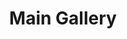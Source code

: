 ---
layout: album_gallery
title: "Main Gallery"
description: "Overview of all albums"
active: gallery
header-img: "img/gallery-bg.jpg"
images:

- image_path: /bachhuyentrang25/0/20230712_172633_347567878_18340631950077003_8241725435047251252_n.jpg
  resource: instagram
  gallery-folder: /gallery/bachhuyentrang25/
  gallery-name: "Bạch Huyền Trang"
  gallery-date: April 2025
- image_path: /baohatran704/-1/20181206_132739_47582018_473690096371179_8235723898226246817_n.jpg
  resource: instagram
  gallery-folder: /gallery/baohatran704/
  gallery-name: "Trần Bảo Hà"
  gallery-date: April 2025
- image_path: /beeemm_/0/20250212_181046_477003292_18489007183002844_1943202440940738724_n.jpg
  resource: instagram
  gallery-folder: /gallery/beeemm_/
  gallery-name: "Lâm Vũ Song Tuyến"
  gallery-date: April 2025
- image_path: /chaucoor/1/20230928_070047_384233242_18009155458939252_4833067650541091011_n.jpg
  resource: instagram
  gallery-folder: /gallery/chaucoor/
  gallery-name: "Ngọc Châu"
  gallery-date: April 2025
- image_path: /chin_19022/-1/20230928_185052_382983729_18102062236347304_7800917273703947200_n.jpg
  resource: instagram
  gallery-folder: /gallery/chin_19022/
  gallery-name: "Thuy Trang Nguyen"
  gallery-date: April 2025
- image_path: /clothes/Japan/1129664858235022_432480786_1129665404901634_760168394356745822_n.jpg
  resource: facebook
  gallery-folder: /gallery/clothes/
  gallery-name: "ALBUMS"
  gallery-date: March 2025
- image_path: dyngyn.nt/20230416_092921_330007422_571062348339813_6252361284827574522_n.jpg
  resource: instagram
  gallery-folder: /gallery/dyngyn.nt/
  gallery-name: "album"
  gallery-date: N/A
- image_path: /HQT/ao_dai/762715875901005_420133952_762716192567640_35923821224375938_n.jpg
  resource: facebook
  gallery-folder: /gallery/HQT/
  gallery-name: "ALBUMS"
  gallery-date: March 2025
- image_path: /iamhaiiii/1/20240902_181313_457876627_527844066380517_4489849494530156698_n.jpg
  resource: instagram
  gallery-folder: /gallery/iamhaiiii/
  gallery-name: "Trịnh Thị Hải"
  gallery-date: April 2025
- image_path: /imnotteee/0/20230708_204014_358028766_3120790688230309_5439893089545034046_n.jpg
  resource: instagram
  gallery-folder: /gallery/imnotteee/
  gallery-name: "Thùy Trang"
  gallery-date: April 2025
- image_path: /imphuon.g/-1/20240815_173642_455702750_514621050966919_3316681164904980568_n.jpg
  resource: instagram
  gallery-folder: /gallery/imphuon.g/
  gallery-name: "Thuy Phuong Ng"
  gallery-date: April 2025
- image_path: /instagram.com/dyngyn.nt/20230416_092921_341182452_798869801805132_7931893581540253042_n.jpg
  resource: instagram
  gallery-folder: /gallery/index/
  gallery-name: "ALBUMS"
  gallery-date: N/A
- image_path: /KIA/black/1922416864824020_362305844_1922416844824022_4516055923126103301_n.jpg
  resource: facebook
  gallery-folder: /gallery/KIA/
  gallery-name: "ALBUMS"
  gallery-date: March 2025
- image_path: /leileinavie/binkini/20240314_214124_433026729_18033261784855820_2327731398957574158_n.jpg
  resource: instagram
  gallery-folder: /gallery/leileinavie/
  gallery-name: "ALBUMS"
  gallery-date: April 2025
- image_path: /lemylan/Quần dài (1)/234 (1).jpg
  resource: facebook
  gallery-folder: /gallery/lemylan/
  gallery-name: "ALBUMS"
  gallery-date: March 2025
- image_path: /linhlig1102/1/20230723_210958_361942445_839628751503622_459689570455232375_n.jpg
  resource: instagram
  gallery-folder: /gallery/linhlig1102/
  gallery-name: "𝓝𝓰𝓾𝔂𝓮̂̃𝓷 𝓣𝓱𝓲̣ 𝓣𝓱𝓾𝔂̀ 𝓛𝓲𝓷𝓱"
  gallery-date: April 2025
- image_path: /luc.thuyy/-1/20230304_161145_328686075_863542878046020_6840988210860030397_n.jpg
  resource: instagram
  gallery-folder: /gallery/luc.thuyy/
  gallery-name: "Nguyễn Thùy"
  gallery-date: April 2025
- image_path: /maitho9x/bikini/20240429_002258_472180566_18473860672031072_5828886499259185998_n.jpg
  resource: instagram
  gallery-folder: /gallery/maitho9x/
  gallery-name: "ALBUMS"
  gallery-date: April 2025
- image_path: /mianh.1001/bikini/20230812_114250_364778085_17987890514214000_4670069144013358145_n.jpg
  resource: instagram
  gallery-folder: /gallery/mianh.1001/
  gallery-name: "ALBUMS"
  gallery-date: April 2025
- image_path: /minhminh_014/ao_dai/Snaptik.app_74672772318495081045.jpg
  resource: instagram
  gallery-folder: /gallery/minhminh_014/
  gallery-name: "ALBUMS"
  gallery-date: April 2025
- image_path: /MyLinh/0/917165223867799_470044517_917165227201132_4000076254710638246_n.jpg
  resource: facebook
  gallery-folder: /gallery/MyLinh/
  gallery-name: "ALBUMS"
  gallery-date: March 2025
- image_path: /ngocxx.12/-1/20240730_230833_453495388_477938604876212_8776522907655854396_n.jpg
  resource: instagram
  gallery-folder: /gallery/ngocxx.12/
  gallery-name: "Chunn ✿∘ɷ∘✿"
  gallery-date: April 2025
- image_path: /NguyenNhu(nana)/1/1005249320676577_362286357_1005249317343244_2719347205115088550_n.jpg
  resource: facebook
  gallery-folder: /gallery/NguyenNhu(nana)/
  gallery-name: "ALBUMS"
  gallery-date: March 2025
- image_path: /plinhhhhh/-1/20210611_203456_199357182_872946816628911_8659617297590154600_n.jpg
  resource: instagram
  gallery-folder: /gallery/plinhhhhh/
  gallery-name: "Phương Linh Võ"
  gallery-date: April 2025
- image_path: /QuynhAlee/1/259902142708400_469782124_962595615772379_543864227249946729_n.jpg
  resource: facebook
  gallery-folder: /gallery/QuynhAlee/
  gallery-name: "ALBUMS"
  gallery-date: March 2025
- image_path: /sulyu/quần dài/snaptik_7450762333749513490_3.jpeg
  resource: instagram
  gallery-folder: /gallery/sulyu/
  gallery-name: "_SU🎀"
  gallery-date: April 2025
- image_path: /teamy_99/0/20230907_110434_376617881_18365250217065911_5129316439973697552_n.jpg
  resource: instagram
  gallery-folder: /gallery/teamy_99/
  gallery-name: "Nguyễn Trà My"
  gallery-date: April 2025
- image_path: /tienbabie_24/contset_2/1751577192363265_484354611_1799865504201100_2434089475319885544_n.jpg
  resource: instagram
  gallery-folder: /gallery/tienbabie_24/
  gallery-name: "Trần Bích Triều Tiên"
  gallery-date: April 2025
- image_path: tienbabie_dtth/set_0 (1).jpg
  resource: instagram
  gallery-folder: /gallery/tienbabie_dtth/
  gallery-name: "album"
  gallery-date: N/A
- image_path: /trangg.phaam/0/20240811_205652_455022230_18281374495225020_3623159428565329358_n.jpg
  resource: instagram
  gallery-folder: /gallery/trangg.phaam/
  gallery-name: "Trang Phạm (Huyen Trang Pham)"
  gallery-date: April 2025
- image_path: /TranHongVan/New folder/361574605_1006684887442861_3278226802160671015_n.jpg
  resource: facebook
  gallery-folder: /gallery/TranHongVan/
  gallery-name: "ALBUMS"
  gallery-date: March 2025
- image_path: /TranThiQuynhMy/10/7970799692963195_447429211_7970805096295988_6113911617501637507_n.jpg
  resource: facebook
  gallery-folder: /gallery/TranThiQuynhMy/
  gallery-name: "ALBUMS"
  gallery-date: March 2025
- image_path: /uyntu.tr/-1/20240824_193415_468870744_17975416400801078_5358906895101357893_n.jpg
  resource: instagram
  gallery-folder: /gallery/uyntu.tr/
  gallery-name: "Trần Ngọc Tú Uyên"
  gallery-date: April 2025
---